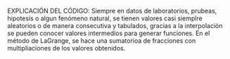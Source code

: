 EXPLICACIÓN DEL CÓDIGO:
Siempre en datos de laboratorios, prubeas, hipotesis o algun fenómeno natural, se tienen valores casi siemplre aleatorios o de manera
consecutiva y tabulados, gracias a la interpolación se pueden conocer valores intermedios para generar funciones.
En el método de LaGrange, se hace una sumatorioa de fracciones con multipliaciones de los valores obtenidos.
